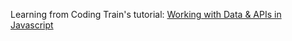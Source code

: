 Learning from Coding Train's tutorial:
[Working with Data & APIs in Javascript](https://www.youtube.com/watch?v=wxbQP1LMZsw&list=PLRqwX-V7Uu6YxDKpFzf_2D84p0cyk4T7X&index=9&ab_channel=TheCodingTrain)


